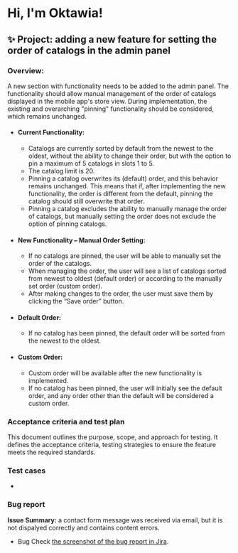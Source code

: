<h1>Hi, I'm Oktawia! 


## ✨ Project: adding a new feature for setting the order of catalogs in the admin panel
### Overview: 
A new section with functionality needs to be added to the admin panel.
The functionality should allow manual management of the order of catalogs displayed in the mobile app's store view. During implementation, the existing and overarching "pinning" functionality should be considered, which remains unchanged.

- #### Current Functionality:
  * Catalogs are currently sorted by default from the newest to the oldest, without the ability to change their order, but with the option to pin a maximum of 5 catalogs in slots 1 to 5.
  * The catalog limit is 20.
  * Pinning a catalog overwrites its (default) order, and this behavior remains unchanged. This means that if, after implementing the new functionality, the order is different from the default, pinning the catalog should still overwrite that order.
  * Pinning a catalog excludes the ability to manually manage the order of catalogs, but manually setting the order does not exclude the option of pinning catalogs.
 
- #### New Functionality – Manual Order Setting:
   * If no catalogs are pinned, the user will be able to manually set the order of the catalogs.
   * When managing the order, the user will see a list of catalogs sorted from newest to oldest (default order) or according to the manually set order (custom order).
   * After making changes to the order, the user must save them by clicking the “Save order” button.

- #### Default Order:
    * If no catalog has been pinned, the default order will be sorted from the newest to the oldest.

- #### Custom Order:
   * Custom order will be available after the new functionality is implemented.
   * If no catalog has been pinned, the user will initially see the default order, and any order other than the default will be considered a custom order.

### Acceptance criteria and test plan 
This document outlines the purpose, scope, and approach for testing.
It defines the acceptance criteria, testing strategies to ensure the feature meets the required standards.






### Test cases 
* 


###  Bug report
<b>Issue Summary:</b>  a contact form message was received via email, but it is not dispalyed correctly and contains content errors.
 * Bug  Check [the screenshot of the bug report in Jira](https://drive.google.com/file/d/1Ypqw992_r6YgXNdqslH1FVW3Y33sT6ip/view?usp=sharing).



